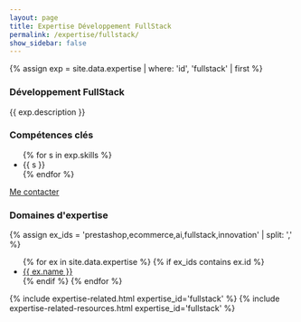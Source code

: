 ```yaml
---
layout: page
title: Expertise Développement FullStack
permalink: /expertise/fullstack/
show_sidebar: false
---
```


{% assign exp = site.data.expertise | where: 'id', 'fullstack' | first %}
<section class="expertise-detail">
  <div class="container">
    <div class="expertise-grid">
      <article class="expertise-card">
        <h3>Développement FullStack</h3>
        <p class="section-description">{{ exp.description }}</p>
        <h3>Compétences clés</h3>
        <ul class="expertise-list-compact">
          {% for s in exp.skills %}
          <li>{{ s }}</li>
          {% endfor %}
        </ul>
        <div class="expertise-cta">
          <a class="btn btn--primary" href="{{ '/contact/' | relative_url }}">Me contacter</a>
        </div>
      </article>
      <aside>
        <div class="expertise-card">
          <h3>Domaines d'expertise</h3>
          {% assign ex_ids = 'prestashop,ecommerce,ai,fullstack,innovation' | split: ',' %}
          <ul class="expertise-list-compact">
            {% for ex in site.data.expertise %}
              {% if ex_ids contains ex.id %}
                <li><a href="{{ '/expertise/' | append: ex.id | downcase | append: '/' | relative_url }}" class="{% if page.url contains ex.id %}active{% endif %}">{{ ex.name }}</a></li>
              {% endif %}
            {% endfor %}
          </ul>
        </div>
        {% include expertise-related.html expertise_id='fullstack' %}
        {% include expertise-related-resources.html expertise_id='fullstack' %}
      </aside>
    </div>
  </div>
</section>

